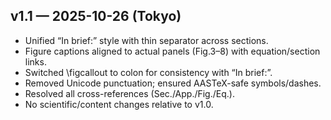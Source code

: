 ## v1.1 — 2025-10-26 (Tokyo)
- Unified “In brief:” style with thin separator across sections.
- Figure captions aligned to actual panels (Fig.3–8) with equation/section links.
- Switched \figcallout to colon for consistency with “In brief:”.
- Removed Unicode punctuation; ensured AASTeX-safe symbols/dashes.
- Resolved all cross-references (Sec./App./Fig./Eq.).
- No scientific/content changes relative to v1.0.
